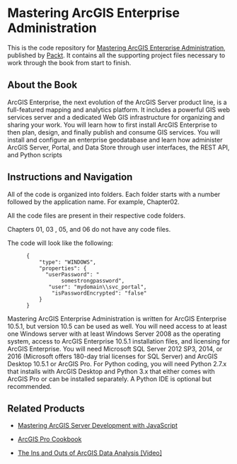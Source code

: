 # Mastering ArcGIS Enterprise Administration
This is the code repository for [Mastering ArcGIS Enterprise Administration](https://www.packtpub.com/application-development/mastering-arcgis-enterprise-administration?utm_source=github&utm_medium=repository&utm_campaign=9781788297493), published by [Packt](https://www.packtpub.com/?utm_source=github). It contains all the supporting project files necessary to work through the book from start to finish.
## About the Book
ArcGIS Enterprise, the next evolution of the ArcGIS Server product line, is a full-featured mapping and analytics platform. It includes a powerful GIS web services server and a dedicated Web GIS infrastructure for organizing and sharing your work. You will learn how to first install ArcGIS Enterprise to then plan, design, and finally publish and consume GIS services. You will install and configure an enterprise geodatabase and learn how administer ArcGIS Server, Portal, and Data Store through user interfaces, the REST API, and Python scripts


## Instructions and Navigation
All of the code is organized into folders. Each folder starts with a number followed by the application name. For example, Chapter02.

All the code files are present in their respective code folders.

Chapters 01, 03 , 05, and 06 do not have any code files.

The code will look like the following:
```
      { 
          "type": "WINDOWS", 
          "properties": { 
            "userPassword": "
                 somestrongpassword", 
             "user": "mydomain\\svc_portal", 
              "isPasswordEncrypted": "false" 
          } 
      } 
```

Mastering ArcGIS Enterprise Administration is written for ArcGIS Enterprise 10.5.1, but version 10.5 can be used as well. You will need access to at least one Windows server with at least Windows Server 2008 as the operating system, access to ArcGIS Enterprise 10.5.1 installation files, and licensing for ArcGIS Enterprise. You will need Microsoft SQL Server 2012 SP3, 2014, or 2016 (Microsoft offers 180-day trial licenses for SQL Server) and ArcGIS Desktop 10.5.1 or ArcGIS Pro. For Python coding, you will need Python 2.7.x that installs with ArcGIS Desktop and Python 3.x that either comes with ArcGIS Pro or can be installed separately. A Python IDE is optional but recommended.

## Related Products
* [Mastering ArcGIS Server Development with JavaScript](https://www.packtpub.com/application-development/mastering-arcgis-server-development-javascript?utm_source=github&utm_medium=repository&utm_campaign=9781784396459)

* [ArcGIS Pro Cookbook](https://www.packtpub.com/application-development/arcgis-pro-cookbook?utm_source=github&utm_medium=repository&utm_campaign=9781788299039)

* [The Ins and Outs of ArcGIS Data Analysis [Video]](https://www.packtpub.com/application-development/ins-and-outs-arcgis-data-analysis-video?utm_source=github&utm_medium=repository&utm_campaign=9781788396219)
